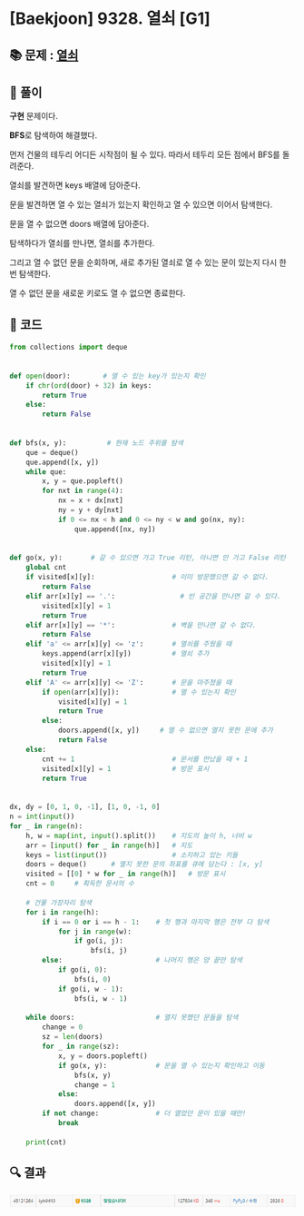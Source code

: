 # [Baekjoon] 9328. 열쇠 [G1]

## 📚 문제 : [열쇠](https://www.acmicpc.net/problem/9328)

## 📖 풀이

**구현** 문제이다.

**BFS**로 탐색하여 해결했다.

먼저 건물의 테두리 어디든 시작점이 될 수 있다. 따라서 테두리 모든 점에서 BFS를 돌려준다.

열쇠를 발견하면 keys 배열에 담아준다.

문을 발견하면 열 수 있는 열쇠가 있는지 확인하고 열 수 있으면 이어서 탐색한다.

문을 열 수 없으면 doors 배열에 담아준다.

탐색하다가 열쇠를 만나면, 열쇠를 추가한다.

그리고 열 수 없던 문을 순회하며, 새로 추가된 열쇠로 열 수 있는 문이 있는지 다시 한 번 탐색한다.

열 수 없던 문을 새로운 키로도 열 수 없으면 종료한다.

## 📒 코드

````python
from collections import deque


def open(door):        # 열 수 있는 key가 있는지 확인
    if chr(ord(door) + 32) in keys:
        return True
    else:
        return False


def bfs(x, y):          # 현재 노드 주위를 탐색
    que = deque()
    que.append([x, y])
    while que:
        x, y = que.popleft()
        for nxt in range(4):
            nx = x + dx[nxt]
            ny = y + dy[nxt]
            if 0 <= nx < h and 0 <= ny < w and go(nx, ny):
                que.append([nx, ny])


def go(x, y):       # 갈 수 있으면 가고 True 리턴, 아니면 안 가고 False 리턴
    global cnt
    if visited[x][y]:                   # 이미 방문했으면 갈 수 없다.
        return False
    elif arr[x][y] == '.':                # 빈 공간을 만나면 갈 수 있다.
        visited[x][y] = 1
        return True
    elif arr[x][y] == '*':              # 벽을 만나면 갈 수 없다.
        return False
    elif 'a' <= arr[x][y] <= 'z':       # 열쇠를 주웠을 때
        keys.append(arr[x][y])          # 열쇠 추가
        visited[x][y] = 1
        return True
    elif 'A' <= arr[x][y] <= 'Z':       # 문을 마주쳤을 때
        if open(arr[x][y]):             # 열 수 있는지 확인
            visited[x][y] = 1
            return True
        else:
            doors.append([x, y])     # 열 수 없으면 열지 못한 문에 추가
            return False
    else:
        cnt += 1                        # 문서를 만났을 때 + 1
        visited[x][y] = 1               # 방문 표시
        return True


dx, dy = [0, 1, 0, -1], [1, 0, -1, 0]
n = int(input())
for _ in range(n):
    h, w = map(int, input().split())    # 지도의 높이 h, 너비 w
    arr = [input() for _ in range(h)]   # 지도
    keys = list(input())                # 소지하고 있는 키들
    doors = deque()      # 열지 못한 문의 좌표를 큐에 담는다 : [x, y]
    visited = [[0] * w for _ in range(h)]   # 방문 표시
    cnt = 0     # 획득한 문서의 수

    # 건물 가장자리 탐색
    for i in range(h):
        if i == 0 or i == h - 1:    # 첫 행과 마지막 행은 전부 다 탐색
            for j in range(w):
                if go(i, j):
                    bfs(i, j)
        else:                       # 나머지 행은 양 끝만 탐색
            if go(i, 0):
                bfs(i, 0)
            if go(i, w - 1):
                bfs(i, w - 1)

    while doors:                    # 열지 못했던 문들을 탐색
        change = 0
        sz = len(doors)
        for _ in range(sz):
            x, y = doors.popleft()
            if go(x, y):            # 문을 열 수 있는지 확인하고 이동
                bfs(x, y)
                change = 1
            else:
                doors.append([x, y])
        if not change:              # 더 열었던 문이 있을 때만!
            break

    print(cnt)
````

## 🔍 결과

![image-20220628131403193](README.assets/image-20220628131403193.png)
